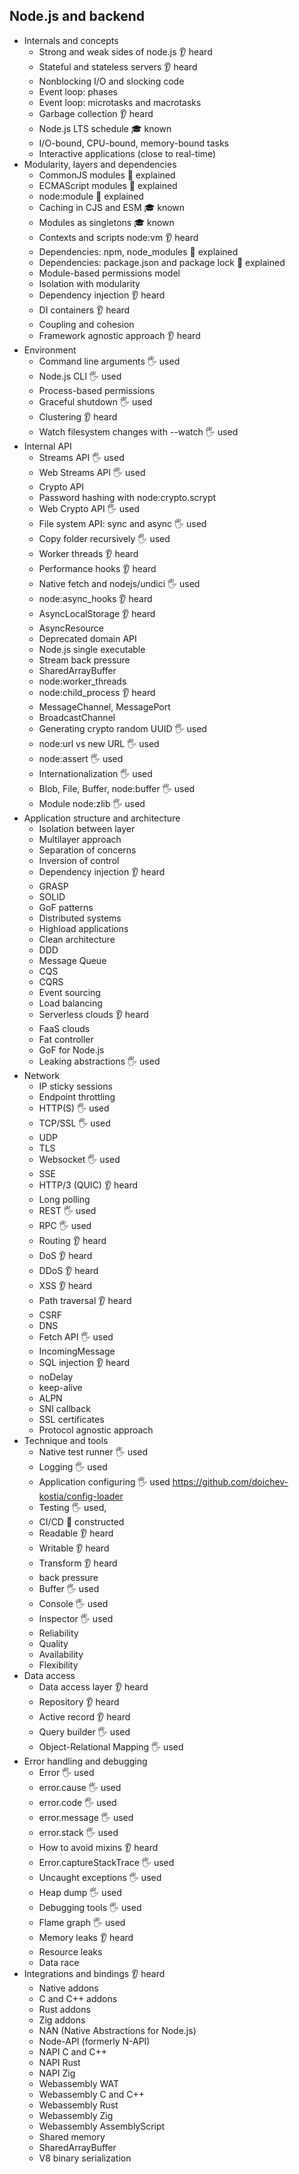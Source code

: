 ## Node.js and backend

- Internals and concepts
  - Strong and weak sides of node.js 👂 heard
  - Stateful and stateless servers 👂 heard
  - Nonblocking I/O and slocking code
  - Event loop: phases
  - Event loop: microtasks and macrotasks
  - Garbage collection 👂 heard
  - Node.js LTS schedule 🎓 known
  - I/O-bound, CPU-bound, memory-bound tasks
  - Interactive applications (close to real-time)
- Modularity, layers and dependencies
  - CommonJS modules 🙋 explained
  - ECMAScript modules 🙋 explained
  - node:module 🙋 explained
  - Caching in CJS and ESM 🎓 known
  - Modules as singletons 🎓 known
  - Contexts and scripts node:vm 👂 heard
  - Dependencies: npm, node_modules 🙋 explained
  - Dependencies: package.json and package lock 🙋 explained
  - Module-based permissions model
  - Isolation with modularity
  - Dependency injection 👂 heard
  - DI containers 👂 heard
  - Coupling and cohesion
  - Framework agnostic approach 👂 heard
- Environment
  - Command line arguments 🖐️ used
  - Node.js CLI 🖐️ used
  - Process-based permissions
  - Graceful shutdown 🖐️ used
  - Clustering 👂 heard
  - Watch filesystem changes with --watch 🖐️ used
- Internal API
  - Streams API 🖐️ used
  - Web Streams API 🖐️ used
  - Crypto API
  - Password hashing with node:crypto.scrypt
  - Web Crypto API 🖐️ used
  - File system API: sync and async 🖐️ used
  - Copy folder recursively 🖐️ used
  - Worker threads 👂 heard
  - Performance hooks 👂 heard
  - Native fetch and nodejs/undici  🖐️ used
  - node:async_hooks 👂 heard
  - AsyncLocalStorage 👂 heard
  - AsyncResource
  - Deprecated domain API
  - Node.js single executable
  - Stream back pressure
  - SharedArrayBuffer
  - node:worker_threads
  - node:child_process 👂 heard
  - MessageChannel, MessagePort
  - BroadcastChannel
  - Generating crypto random UUID 🖐️ used
  - node:url vs new URL 🖐️ used
  - node:assert 🖐️ used
  - Internationalization 🖐️ used
  - Blob, File, Buffer, node:buffer 🖐️ used
  - Module node:zlib 🖐️ used
- Application structure and architecture
  - Isolation between layer
  - Multilayer approach
  - Separation of concerns
  - Inversion of control
  - Dependency injection 👂 heard
  - GRASP
  - SOLID
  - GoF patterns
  - Distributed systems
  - Highload applications
  - Clean architecture
  - DDD
  - Message Queue
  - CQS
  - CQRS
  - Event sourcing
  - Load balancing
  - Serverless clouds 👂 heard
  - FaaS clouds
  - Fat controller
  - GoF for Node.js
  - Leaking abstractions 🖐️ used
- Network
  - IP sticky sessions
  - Endpoint throttling
  - HTTP(S) 🖐️ used
  - TCP/SSL 🖐️ used
  - UDP
  - TLS
  - Websocket 🖐️ used
  - SSE
  - HTTP/3 (QUIC) 👂 heard
  - Long polling
  - REST 🖐️ used
  - RPC 🖐️ used
  - Routing 👂 heard
  - DoS 👂 heard
  - DDoS 👂 heard
  - XSS 👂 heard
  - Path traversal 👂 heard
  - CSRF
  - DNS
  - Fetch API  🖐️ used 
  - IncomingMessage
  - SQL injection 👂 heard
  - noDelay
  - keep-alive
  - ALPN
  - SNI callback
  - SSL certificates
  - Protocol agnostic approach
- Technique and tools
  - Native test runner 🖐️ used
  - Logging 🖐️ used
  - Application configuring 🖐️ used https://github.com/doichev-kostia/config-loader
  - Testing 🖐️ used,
  - CI/CD  🚀 constructed
  - Readable 👂 heard
  - Writable 👂 heard
  - Transform 👂 heard
  - back pressure
  - Buffer 🖐️ used
  - Console 🖐️ used
  - Inspector 🖐️ used
  - Reliability
  - Quality
  - Availability
  - Flexibility
- Data access
  - Data access layer 👂 heard
  - Repository 👂 heard
  - Active record 👂 heard
  - Query builder 🖐️ used
  - Object-Relational Mapping 🖐️ used
- Error handling and debugging
  - Error 🖐️ used
  - error.cause 🖐️ used
  - error.code 🖐️ used
  - error.message 🖐️ used
  - error.stack 🖐️ used
  - How to avoid mixins 👂 heard
  - Error.captureStackTrace 🖐️ used
  - Uncaught exceptions 🖐️ used
  - Heap dump 🖐️ used
  - Debugging tools 🖐️ used
  - Flame graph 🖐️ used
  - Memory leaks 👂 heard
  - Resource leaks
  - Data race
- Integrations and bindings 👂 heard
  - Native addons
  - C and C++ addons
  - Rust addons
  - Zig addons
  - NAN (Native Abstractions for Node.js)
  - Node-API (formerly N-API)
  - NAPI C and C++
  - NAPI Rust
  - NAPI Zig
  - Webassembly WAT
  - Webassembly C and C++
  - Webassembly Rust
  - Webassembly Zig
  - Webassembly AssemblyScript
  - Shared memory
  - SharedArrayBuffer
  - V8 binary serialization

